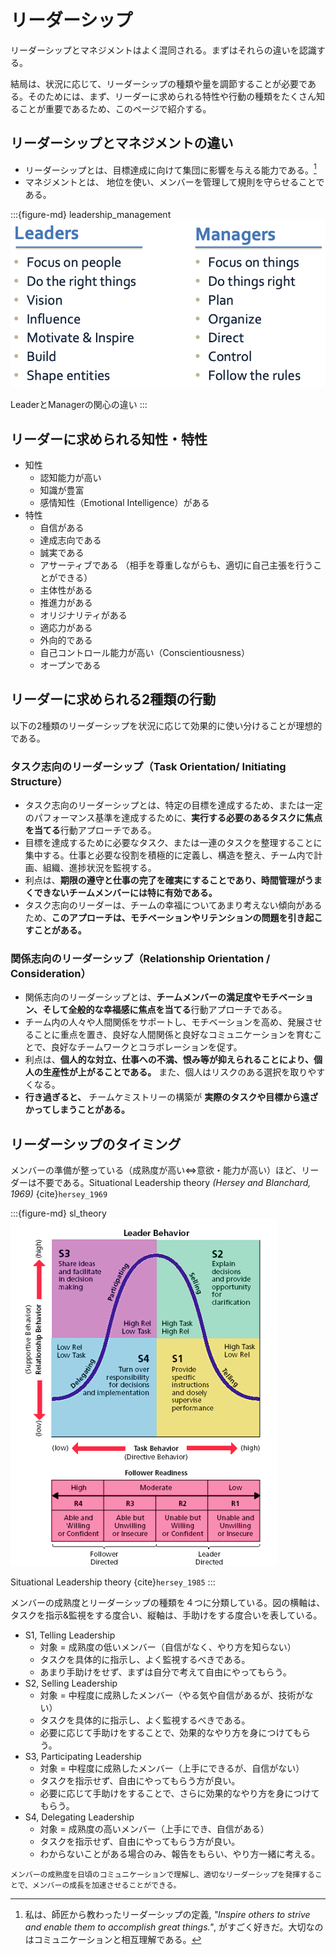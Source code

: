 # リーダーシップ

リーダーシップとマネジメントはよく混同される。まずはそれらの違いを認識する。

結局は、状況に応じて、リーダーシップの種類や量を調節することが必要である。そのためには、まず、リーダーに求められる特性や行動の種類をたくさん知ることが重要であるため、このページで紹介する。

## リーダーシップとマネジメントの違い

- リーダーシップとは、目標達成に向けて集団に影響を与える能力である。[^1]
- マネジメントとは、 地位を使い、メンバーを管理して規則を守らせることである。

:::{figure-md} leadership_management
![LeaderとManagerの関心の違い](/assets/media/leadership_01.png)

LeaderとManagerの関心の違い
:::

## リーダーに求められる知性・特性

- 知性
    - 認知能力が高い
    - 知識が豊富
    - 感情知性（Emotional Intelligence）がある
- 特性
    - 自信がある
    - 達成志向である
    - 誠実である
    - アサーティブである  （相手を尊重しながらも、適切に自己主張を行うことができる）
    - 主体性がある
    - 推進力がある
    - オリジナリティがある
    - 適応力がある
    - 外向的である
    - 自己コントロール能力が高い（Conscientiousness）
    - オープンである


## リーダーに求められる2種類の行動

以下の2種類のリーダーシップを状況に応じて効果的に使い分けることが理想的である。

### タスク志向のリーダーシップ（Task Orientation/ Initiating Structure）

- タスク志向のリーダーシップとは、特定の目標を達成するため、または一定のパフォーマンス基準を達成するために、**実行する必要のあるタスクに焦点を当てる**行動アプローチである。
- 目標を達成するために必要なタスク、または一連のタスクを整理することに集中する。仕事と必要な役割を積極的に定義し、構造を整え、チーム内で計画、組織、進捗状況を監視する。
- 利点は、**期限の遵守と仕事の完了を確実にすることであり、時間管理がうまくできないチームメンバーには特に有効である。**
- タスク志向のリーダーは、チームの幸福についてあまり考えない傾向があるため、**このアプローチは、モチベーションやリテンションの問題を引き起こすことがある。**

### 関係志向のリーダーシップ（Relationship Orientation / Consideration）

- 関係志向のリーダーシップとは、**チームメンバーの満足度やモチベーション、そして全般的な幸福感に焦点を当てる**行動アプローチである。
- チーム内の人々や人間関係をサポートし、モチベーションを高め、発展させることに重点を置き、良好な人間関係と良好なコミュニケーションを育むことで、良好なチームワークとコラボレーションを促す。
- 利点は、**個人的な対立、仕事への不満、恨み等が抑えられることにより、個人の生産性が上がることである。** また、個人はリスクのある選択を取りやすくなる。
- **行き過ぎると、** チームケミストリーの構築が **実際のタスクや目標から遠ざかってしまうことがある。**

## リーダーシップのタイミング

メンバーの準備が整っている（成熟度が高い⇔意欲・能力が高い）ほど、リーダーは不要である。Situational Leadership theory *(Hersey and Blanchard, 1969)* {cite}`hersey_1969`

:::{figure-md} sl_theory
![Situational Leadership theory](/assets/media/leadership_02.png)

Situational Leadership theory {cite}`hersey_1985`
:::

メンバーの成熟度とリーダーシップの種類を４つに分類している。図の横軸は、タスクを指示&監視をする度合い、縦軸は、手助けをする度合いを表している。
- S1, Telling Leadership
    - 対象 = 成熟度の低いメンバー（自信がなく、やり方を知らない）
    - タスクを具体的に指示し、よく監視するべきである。
    - あまり手助けをせず、まずは自分で考えて自由にやってもらう。
- S2, Selling Leadership
    - 対象 = 中程度に成熟したメンバー（やる気や自信があるが、技術がない）
    - タスクを具体的に指示し、よく監視するべきである。
    - 必要に応じて手助けをすることで、効果的なやり方を身につけてもらう。
- S3, Participating Leadership
    - 対象 = 中程度に成熟したメンバー（上手にできるが、自信がない）
    - タスクを指示せず、自由にやってもらう方が良い。
    - 必要に応じて手助けをすることで、さらに効果的なやり方を身につけてもらう。
- S4, Delegating Leadership
    - 対象 = 成熟度の高いメンバー（上手にでき、自信がある）
    - タスクを指示せず、自由にやってもらう方が良い。
    - わからないことがある場合のみ、報告をもらい、やり方一緒に考える。

```{important} 
メンバーの成熟度を日頃のコミュニケーションで理解し、適切なリーダーシップを発揮することで、メンバーの成長を加速させることができる。
```



[^1]: 私は、師匠から教わったリーダーシップの定義, *"Inspire others to strive and enable them to accomplish great things."*, がすごく好きだ。大切なのはコミュニケーションと相互理解である。
